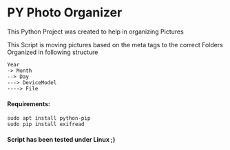# PY Photo Organizer
This Python Project was created to help in organizing Pictures

This Script is moving pictures based on the meta tags to the correct Folders
Organized in following structure

    Year
    -> Month
    --> Day
    ---> DeviceModel
    ----> File

#### Requirements:
    sudo apt install python-pip
    sudo pip install exifread

#### Script has been tested under Linux ;) 
